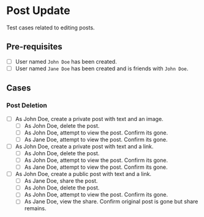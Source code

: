 # Post Update

Test cases related to editing posts.

## Pre-requisites

- [ ] User named `John Doe` has been created.
- [ ] User named `Jane Doe` has been created and is friends with `John Doe`.

## Cases

### Post Deletion

- [ ] As John Doe, create a private post with text and an image.
    - [ ] As John Doe, delete the post.
    - [ ] As John Doe, attempt to view the post. Confirm its gone.
    - [ ] As Jane Doe, attempt to view the post. Confirm its gone.

- [ ] As John Doe, create a private post with text and a link.
    - [ ] As John Doe, delete the post.
    - [ ] As John Doe, attempt to view the post. Confirm its gone.
    - [ ] As Jane Doe, attempt to view the post. Confirm its gone.

- [ ] As John Doe, create a public post with text and a link.
    - [ ] As Jane Doe, share the post.
    - [ ] As John Doe, delete the post.
    - [ ] As John Doe, attempt to view the post.  Confirm its gone.
    - [ ] As Jane Doe, view the share. Confirm original post is gone but share remains.
